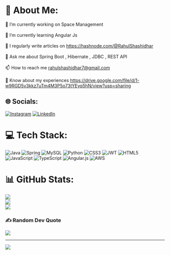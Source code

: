 # 💫 About Me:
🔭 I’m currently working on Space Management<br><br>🌱 I’m currently learning Angular Js<br><br>📝 I regularly write articles on https://hashnode.com/@RahulShashidhar<br><br>💬 Ask me about Spring Boot , Hibernate , JDBC , REST API<br><br>📫 How to reach me rahulshashidhar7@gmail.com<br><br>📄 Know about my experiences https://drive.google.com/file/d/1-w9RGD5v3kkz7uTm4M3P5o73tYEyq5hN/view?usp=sharing


## 🌐 Socials:
[![Instagram](https://img.shields.io/badge/Instagram-%23E4405F.svg?logo=Instagram&logoColor=white)](https://instagram.com/rahul.shashidhar) [![LinkedIn](https://img.shields.io/badge/LinkedIn-%230077B5.svg?logo=linkedin&logoColor=white)](https://linkedin.com/in/rahul-zandennavar-6073151a0) 

# 💻 Tech Stack:
![Java](https://img.shields.io/badge/java-%23ED8B00.svg?style=for-the-badge&logo=java&logoColor=white) ![Spring](https://img.shields.io/badge/spring-%236DB33F.svg?style=for-the-badge&logo=spring&logoColor=white) ![MySQL](https://img.shields.io/badge/mysql-%2300f.svg?style=for-the-badge&logo=mysql&logoColor=white) ![Python](https://img.shields.io/badge/python-3670A0?style=for-the-badge&logo=python&logoColor=ffdd54) ![CSS3](https://img.shields.io/badge/css3-%231572B6.svg?style=for-the-badge&logo=css3&logoColor=white) ![JWT](https://img.shields.io/badge/JWT-black?style=for-the-badge&logo=JSON%20web%20tokens) ![HTML5](https://img.shields.io/badge/html5-%23E34F26.svg?style=for-the-badge&logo=html5&logoColor=white) ![JavaScript](https://img.shields.io/badge/javascript-%23323330.svg?style=for-the-badge&logo=javascript&logoColor=%23F7DF1E) ![TypeScript](https://img.shields.io/badge/typescript-%23007ACC.svg?style=for-the-badge&logo=typescript&logoColor=white) ![Angular.js](https://img.shields.io/badge/angular.js-%23E23237.svg?style=for-the-badge&logo=angularjs&logoColor=white) ![AWS](https://img.shields.io/badge/AWS-%23FF9900.svg?style=for-the-badge&logo=amazon-aws&logoColor=white)
# 📊 GitHub Stats:
![](https://github-readme-stats.vercel.app/api?username=rahulsz&theme=radical&hide_border=false&include_all_commits=true&count_private=false)<br/>
![](https://github-readme-streak-stats.herokuapp.com/?user=rahulsz&theme=radical&hide_border=false)<br/>
![](https://github-readme-stats.vercel.app/api/top-langs/?username=rahulsz&theme=radical&hide_border=false&include_all_commits=true&count_private=false&layout=compact)

### ✍️ Random Dev Quote
![](https://quotes-github-readme.vercel.app/api?type=horizontal&theme=radical)

---
[![](https://visitcount.itsvg.in/api?id=rahulsz&icon=0&color=0)](https://visitcount.itsvg.in)

<!-- Proudly created with GPRM ( https://gprm.itsvg.in ) -->
